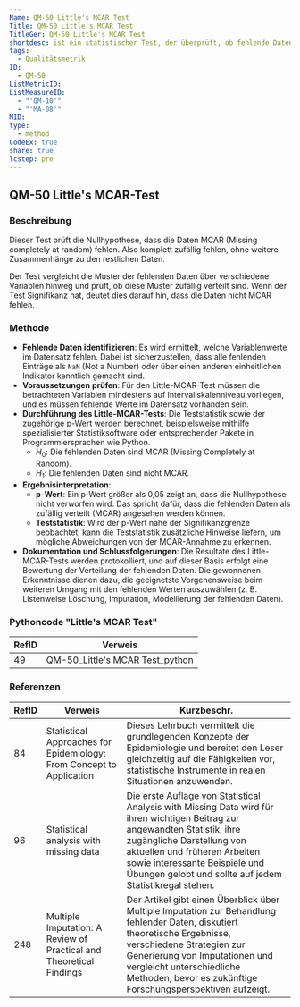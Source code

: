 ```yaml
---
Name: QM-50 Little's MCAR Test
Title: QM-50 Little's MCAR Test
TitleGer: QM-50 Little's MCAR Test
shortdesc: ist ein statistischer Test, der überprüft, ob fehlende Daten in einem Datensatz vollständig zufällig verteilt sind, ohne von den beobachteten oder fehlenden Werten beeinflusst zu werden.
tags:
  - Qualitätsmetrik
ID:
  - QM-50
ListMetricID: 
ListMeasureID:
  - "'QM-10'"
  - "'MA-08'"
MID: 
type:
  - method
CodeEx: true
share: true
lcstep: pre
---
```

## QM-50 Little's MCAR-Test

### Beschreibung

Dieser Test prüft die Nullhypothese, dass die Daten MCAR (Missing completely at random) fehlen. Also komplett zufällig fehlen, ohne weitere Zusammenhänge zu den restlichen Daten. 

Der Test vergleicht die Muster der fehlenden Daten über verschiedene Variablen hinweg und prüft, ob diese Muster zufällig verteilt sind. Wenn der Test Signifikanz hat, deutet dies darauf hin, dass die Daten nicht MCAR fehlen.

### Methode

- **Fehlende Daten identifizieren**: Es wird ermittelt, welche Variablenwerte im Datensatz fehlen. Dabei ist sicherzustellen, dass alle fehlenden Einträge als `NaN` (Not a Number) oder über einen anderen einheitlichen Indikator kenntlich gemacht sind.
- **Voraussetzungen prüfen**: Für den Little-MCAR-Test müssen die betrachteten Variablen mindestens auf Intervallskalenniveau vorliegen, und es müssen fehlende Werte im Datensatz vorhanden sein.
- **Durchführung des Little-MCAR-Tests**: Die Teststatistik sowie der zugehörige p-Wert werden berechnet, beispielsweise mithilfe spezialisierter Statistiksoftware oder entsprechender Pakete in Programmiersprachen wie Python.
    - $H_0$: Die fehlenden Daten sind MCAR (Missing Completely at Random).
    - $H_1$​: Die fehlenden Daten sind nicht MCAR.
- **Ergebnisinterpretation**:
    - **p-Wert**: Ein p-Wert größer als 0,05 zeigt an, dass die Nullhypothese nicht verworfen wird. Das spricht dafür, dass die fehlenden Daten als zufällig verteilt (MCAR) angesehen werden können.
    - **Teststatistik**: Wird der p-Wert nahe der Signifikanzgrenze beobachtet, kann die Teststatistik zusätzliche Hinweise liefern, um mögliche Abweichungen von der MCAR-Annahme zu erkennen.
- **Dokumentation und Schlussfolgerungen**: Die Resultate des Little-MCAR-Tests werden protokolliert, und auf dieser Basis erfolgt eine Bewertung der Verteilung der fehlenden Daten. Die gewonnenen Erkenntnisse dienen dazu, die geeignetste Vorgehensweise beim weiteren Umgang mit den fehlenden Werten auszuwählen (z. B. Listenweise Löschung, Imputation, Modellierung der fehlenden Daten).


### Pythoncode "Little's MCAR Test"

| RefID | Verweis                         |
| ----- | ------------------------------- |
| 49    | QM-50_Little's MCAR Test_python |



### Referenzen

| RefID | Verweis                                                                | Kurzbeschr.                                                                                                                                                                                                                                                                           |
| ----- | ---------------------------------------------------------------------- | ------------------------------------------------------------------------------------------------------------------------------------------------------------------------------------------------------------------------------------------------------------------------------------- |
| 84    |  Statistical Approaches for Epidemiology: From Concept to Application  | Dieses Lehrbuch vermittelt die grundlegenden Konzepte der Epidemiologie und bereitet den Leser gleichzeitig auf die Fähigkeiten vor, statistische Instrumente in realen Situationen anzuwenden.                                                                                       |
| 96    |  Statistical analysis with missing data                                | Die erste Auflage von Statistical Analysis with Missing Data wird für ihren wichtigen Beitrag zur angewandten Statistik, ihre zugängliche Darstellung von aktuellen und früheren Arbeiten sowie interessante Beispiele und Übungen gelobt und sollte auf jedem Statistikregal stehen. |
| 248   |  Multiple Imputation: A Review of Practical and Theoretical Findings   | Der Artikel gibt einen Überblick über Multiple Imputation zur Behandlung fehlender Daten, diskutiert theoretische Ergebnisse, verschiedene Strategien zur Generierung von Imputationen und vergleicht unterschiedliche Methoden, bevor es zukünftige Forschungsperspektiven aufzeigt. |

